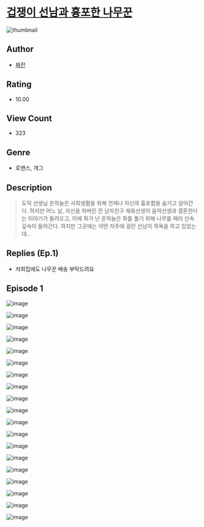 # [겁쟁이 선남과 흉포한 나무꾼](https://comic.naver.com/challenge/list?titleId=810309)
![thumbnail](https://image-comic.pstatic.net/user_contents_data/challenge_comic/2023/05/24/294829/upload_7161067800330582324_480x623.jpeg)

## Author
- [짜잔](https://comic.naver.com/artistTitle?id=294829)

## Rating
- 10.00

## View Count
- 323

## Genre
- 로맨스, 개그

## Description
> 도덕 선생님 온하늘은 사회생활을 위해 언제나 자신의 흉포함을 숨기고 살아간다. 하지만 어느 날, 자신을 차버린 전 남자친구 체육선생이 음악선생과 결혼한다는 이야기가 들려오고, 이에 화가 난 온하늘은 화를 풀기 위해 나무를 패러 산속 깊숙이 들어간다. 하지만 그곳에는 어떤 저주에 걸린 선남이 목욕을 하고 있었는데..

## Replies (Ep.1)
- 저희집에도 나무꾼 배송 부탁드려요

## Episode 1
![image](https://image-comic.pstatic.net/user_contents_data/challenge_comic/2023/05/23/294829/upload_3702348353655485283.jpeg)

![image](https://image-comic.pstatic.net/user_contents_data/challenge_comic/2023/05/23/294829/upload_3977857375995703858.jpeg)

![image](https://image-comic.pstatic.net/user_contents_data/challenge_comic/2023/05/23/294829/upload_7148446700467807541.jpeg)

![image](https://image-comic.pstatic.net/user_contents_data/challenge_comic/2023/05/23/294829/upload_7291440378110030177.jpeg)

![image](https://image-comic.pstatic.net/user_contents_data/challenge_comic/2023/05/23/294829/upload_3616500689110459186.jpeg)

![image](https://image-comic.pstatic.net/user_contents_data/challenge_comic/2023/05/23/294829/upload_3630574631115829604.jpeg)

![image](https://image-comic.pstatic.net/user_contents_data/challenge_comic/2023/05/23/294829/upload_4123387636258005349.jpeg)

![image](https://image-comic.pstatic.net/user_contents_data/challenge_comic/2023/05/23/294829/upload_4051378608968773985.jpeg)

![image](https://image-comic.pstatic.net/user_contents_data/challenge_comic/2023/05/23/294829/upload_3630242364728293473.jpeg)

![image](https://image-comic.pstatic.net/user_contents_data/challenge_comic/2023/05/23/294829/upload_3617908265773708601.jpeg)

![image](https://image-comic.pstatic.net/user_contents_data/challenge_comic/2023/05/23/294829/upload_3918467466576278579.jpeg)

![image](https://image-comic.pstatic.net/user_contents_data/challenge_comic/2023/05/23/294829/upload_3907215948636109111.jpeg)

![image](https://image-comic.pstatic.net/user_contents_data/challenge_comic/2023/05/23/294829/upload_3559080871881488230.jpeg)

![image](https://image-comic.pstatic.net/user_contents_data/challenge_comic/2023/05/23/294829/upload_7017565220673774389.jpeg)

![image](https://image-comic.pstatic.net/user_contents_data/challenge_comic/2023/05/23/294829/upload_7365698995952890981.jpeg)

![image](https://image-comic.pstatic.net/user_contents_data/challenge_comic/2023/05/23/294829/upload_7149808788444374325.jpeg)

![image](https://image-comic.pstatic.net/user_contents_data/challenge_comic/2023/05/23/294829/upload_7076342729389859894.jpeg)

![image](https://image-comic.pstatic.net/user_contents_data/challenge_comic/2023/05/23/294829/upload_3473743579052205621.jpeg)

![image](https://image-comic.pstatic.net/user_contents_data/challenge_comic/2023/05/23/294829/upload_7003204318944833841.jpeg)
